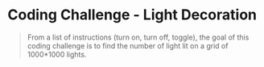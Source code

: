 # Coding Challenge - Light Decoration

> From a list of instructions (turn on, turn off, toggle), the goal of this coding challenge is to find the number of light lit on a grid of 1000*1000 lights.
